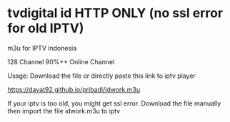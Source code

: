 # tvdigital id HTTP ONLY (no ssl error for old IPTV)
m3u for IPTV indonesia

128 Channel
90%++ Online Channel

Usage:
Download the file or directly paste this link to iptv player


https://dayat92.github.io/pribadi/idwork.m3u

If your iptv is too old, you might get ssl error.
Download the file manually then import the file
idwork.m3u to iptv
